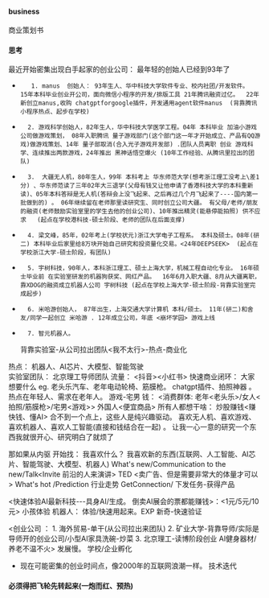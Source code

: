 #### business
商业策划书

#### 思考

最近开始密集出现白手起家的创业公司： 最年轻的创始人已经到93年了
-        1. manus  创始人： 93年生人、华中科技大学软件专业、校内社团/开发软件。  15年本科毕业创业开公司，面向微信小程序的开发/排版工具 21年腾讯融资过亿。  22年新创立manus,收购 chatgptforgoogle插件，开发通用agent软件manus  (背靠腾讯小程序热点、起步在学校)
-       2. 游戏科学创始人，82年生人，华中科技大学医学工程。04年 本科毕业 加油小游戏公司做游戏策划， 08年入职腾讯 量子游戏部门(这个部门这一年才开始成立、产品有QQ游戏)做游戏策划、14年 量子部取消(合入光子游戏开发部) .团队人员离职 创业 游戏科学、连续推出两款游戏，24年推出 黑神话悟空爆火 (10年工作经验、从腾讯里拉出的团队) 
-       3.  大疆无人机，80年生人，99年 本科考上 华东师范大学(想考浙江理工没考上\差1分) 、华东师范读了三年02年大三退学(父母有钱又让他申请了香港科技大学的本科重新读)、05年本科答辩是无人机(答辩会上没飞起来、之后再过几个月飞起来了----国内第一批做到的) 。 06年继续留在老师那里读研究生、同时创立公司大疆。 有父母/老师/朋友的融资(老师鼓励实验室里的学生去他的创业公司)、10年推出精灵(能悬停能拍照) 供不应求   (起点在学校港科技-硕士阶段、老师的团队在后面支撑)
-       4. 梁文峰，85年，02年考上(学校状元)浙江大学电子工程系。 本科及硕士。08年(研二) 本科毕业后家里给8万块开始自己研究和投资量化交易。<24年DEEPSEEK>  (起点在学校浙江大学-硕士阶段，有团队)
-       5. 宇树科技，90年人，本科浙江理工、硕士上海大学，机械工程自动化专业。 16年硕士毕业前 在实验室研发的机器狗获奖、网红产品。  16年6月入职大疆、8月从大疆离职，靠XDOG的融资成立机器人公司 宇树科技 (起点在学校上海大学-硕士阶段-背靠实验室完成起步)
-       6. 米哈游创始人， 87年出生，上海交通大学计算机 本科/硕士。 11年(研二)和舍友/同学一起创立 米哈游 . 12年成立公司，年底 <崩坏学园> 游戏上线
-       7. 智元机器人。 


   背靠实验室-从公司拉出团队<我不太行>-热点-商业化


热点： 机器人、AI芯片、大模型、智能驾驶     
实验室团队： 北京理工导师团队
流量： <抖音><小红书>
快速商业闭环： 大家想要什么 eg. 老头乐汽车、老年电动轮椅、筋膜枪。 chatgpt插件、拍照神器 。   热点在年轻人、需求在老年人。    游戏-宅男
              钱： <消费群体: 老年<老头乐>/女人<拍照/筋膜枪>/宅男<游戏>>         外国人<便宜商品>
所有人都想干啥： 炒股赚钱<赚快钱、懂AI>
合不到一个点上，这些人是纯兴趣驱动。  喜欢无人机、喜欢游戏、喜欢机器人、喜欢人工智能(直接和钱结合在一起) 。 让我一心一意的研究一个东西我就很开心、研究明白了就烦了

那如果从内驱 开始找： 我喜欢什么？   我喜欢新的东西(互联网、人工智能、AI芯片、智能驾驶、大模型、机器人)
               What's new/Communication to the new/Talk<Invite 前沿的人来演讲> TED     <卖广告、但是需要非常大的体量才可以>
               What's hot /Prediction 行业走势
               GetConnection/ 下发任务-获得产品


<快速体验AI最新科技---具身AI/生成。   倒卖AI展会的票都能赚钱>：<1元/5元/10元>   小孩体验
                        机器人： 体验/快速用起来。EXP 新奇-快速验证



<创业公司 ： 1. 海外贸易-单干(从公司拉出来团队) 2. 矿业大学-背靠导师/实际是导师开的创业公司/小型AI家具洗碗-炒菜  3. 北京理工-读博阶段创业 AI健身器材/养老不温不火>
              发展慢。
学校/企业孵化


- 现在可能密集的创业时间点，像2000年的互联网浪潮一样。   技术迭代


#### 必须得把飞轮先转起来(一炮而红、预热)

